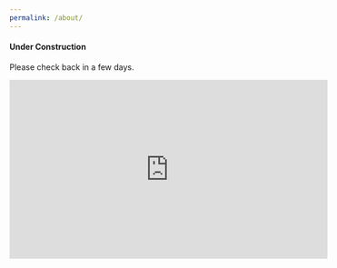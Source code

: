 ```yaml
---
permalink: /about/
---
```


#### Under Construction

Please check back in a few days.

<iframe width="560" height="315" src="https://www.youtube.com/embed/fX69VKG0Ru8" title="YouTube video player" frameborder="0" allow="accelerometer; autoplay; clipboard-write; encrypted-media; gyroscope; picture-in-picture" allowfullscreen></iframe>
